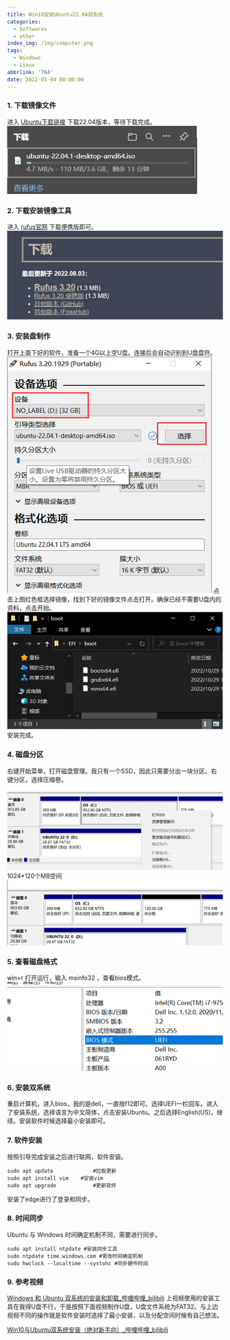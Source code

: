 ```yaml
---
title: Win10安装Ubuntu22.04双系统
categories:
  - Softwares
  - other
index_img: /img/computer.png
tags:
  - Windows
  - Linux
abbrlink: '764'
date: 2022-05-04 00:00:00
---
```




### 1. 下载镜像文件

进入 [Ubuntu下载链接](https://cn.ubuntu.com/download/desktop) 下载22.04版本，等待下载完成。
![image.png](../../../../image/WINandLINUX/download.png)



### 2. 下载安装镜像工具

进入 [rufus官网](https://rufus.ie/zh/#google_vignette) 下载便携版即可。
![image.png](../../../../image/WINandLINUX/rufus.png)



### 3. 安装盘制作

打开上面下好的软件，准备一个4G以上空U盘。连接后会自动识别到U盘盘符。
![image.png](../../../../image/WINandLINUX/Upan.png)
点击上图红色框选择镜像，找到下好的镜像文件点击打开。确保已经不需要U盘内的资料，点击开始。
![image.png](../../../../image/WINandLINUX/done.png)
安装完成。



### 4. 磁盘分区

右键开始菜单，打开磁盘管理。我只有一个SSD，因此只需要分出一块分区。右键分区，选择压缩卷。
![image.png](../../../../image/WINandLINUX/compress.png)
1024*120个MB空间
![](../../../../image/WINandLINUX/120G.png)




### 5. 查看磁盘格式

win+r 打开运行，输入 msinfo32 ，查看bios模式。
![image.png](../../../../image/WINandLINUX/bios.png)



### 6. 安装双系统

重启计算机，进入bios，我的是dell，一直按f12即可。选择UEFI一栏回车。进入了安装系统，选择语言为中文简体，点击安装Ubuntu。之后选择English(US)，继续。安装软件时候选择最小安装即可。



### 7. 软件安装

按照引导完成安装之后进行联网，软件安装。

```shell
sudo apt update				#拉取更新
sudo apt install vim	#安装vim
sudo apt upgrade			#更新软件
```

安装了edge进行了登录和同步。



### 8. 时间同步

Ubuntu 与 Windows 时间确定机制不同，需要进行同步。

```shell
sudo apt install ntpdate #安装同步工具
sudo ntpdate time.windows.com #更改时间确定机制
sudo hwclock --localtime --systohc #同步硬件时间
```



### 9. 参考视频

[Windows 和 Ubuntu 双系统的安装和卸载\_哔哩哔哩\_bilibili](https://www.bilibili.com/video/BV1554y1n7zv/?spm_id_from=333.337.search-card.all.click\&vd_source=bab75b3ccf1b5ff4356ab5c39c33eca7)
上视频使用的安装工具在我得U盘不行，于是按照下面视频制作U盘，U盘文件系统为FAT32。与上边视频不同的操作就是软件安装时选择了最小安装，以及分配空间时候有自己想法。

[Win10与Ubuntu双系统安装（绝对新手向）\_哔哩哔哩\_bilibili](https://www.bilibili.com/video/BV1F44y1m7ZL/?spm_id_from=333.337.search-card.all.click\&vd_source=bab75b3ccf1b5ff4356ab5c39c33eca7)
